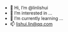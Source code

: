- 👋 Hi, I’m @linlishui
- 👀 I’m interested in ...
- 🌱 I’m currently learning ...
- 📫 lishui.lin@qq.com

<!---
linlishui/linlishui is a ✨ special ✨ repository because its `README.md` (this file) appears on your GitHub profile.
You can click the Preview link to take a look at your changes.
--->
